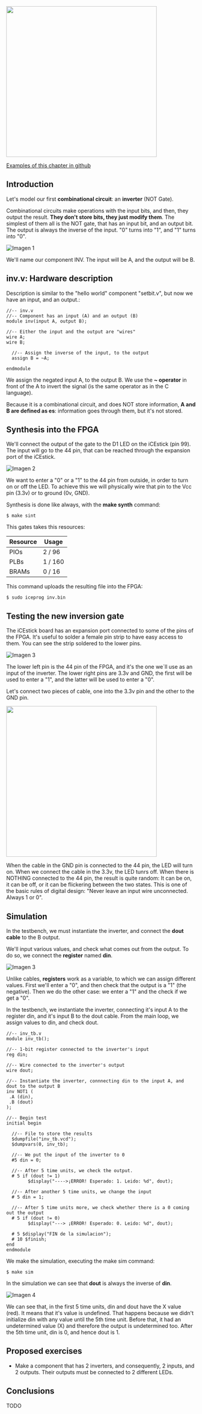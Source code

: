 <img src="https://github.com/Obijuan/open-fpga-verilog-tutorial/raw/master/tutorial/T03-inv/images/T03-inv-iCEstick-1.png" width="400" align="center">

[Examples of this chapter in github](https://github.com/Obijuan/open-fpga-verilog-tutorial/tree/master/tutorial/T03-inv)

## Introduction
Let's model our first **combinational circuit**: an **inverter** (NOT Gate). 

Combinational circuits make operations with the input bits, and then, they output the result. **They don't store bits, they just modify them**. The simplest of them all is the NOT gate, that has an input bit, and an output bit. The output is always the inverse of the input. "0" turns into "1", and "1" turns into "0".

![Imagen 1](https://github.com/Obijuan/open-fpga-verilog-tutorial/raw/master/tutorial/T03-inv/images/inv-1.png)

We'll name our component INV. The input will be A, and the output will be B.

## inv.v: Hardware description

Description is similar to the "hello world" component "setbit.v", but now we have an input, and an output.:

    //-- inv.v
    //-- Component has an input (A) and an output (B)
    module inv(input A, output B);
    
    //-- Either the input and the output are "wires"
    wire A;
    wire B;
    
      //-- Assign the inverse of the input, to the output
      assign B = ~A;
    
    endmodule

We assign the negated input A, to the output B. We use the **~ operator** in front of the A to invert the signal (is the same operator as in the C language).

Because it is a combinational circuit, and does NOT store information, **A and B are defined as es**: information goes through them, but it's not stored. 

## Synthesis into the FPGA

We'll connect the output of the gate to the D1 LED on the iCEstick (pin 99). The input will go to the 44 pin, that can be reached through the expansion port of the iCEstick.

![Imagen 2](https://raw.githubusercontent.com/Obijuan/open-fpga-verilog-tutorial/master/tutorial/T03-inv/images/inv-2.png)

We want to enter a "0" or a "1" to the 44 pin from outside, in order to turn on or off the LED. To achieve this we will physically wire that pin to the Vcc pin (3.3v) or to ground (0v, GND).

Synthesis is done like always, with the **make synth** command:

    $ make sint

This gates takes this resources:

| Resource | Usage
|----------|-----------
|PIOs      | 2 / 96
|PLBs      | 1 / 160
|BRAMs     | 0 / 16

This command uploads the resulting file into the FPGA:

    $ sudo iceprog inv.bin

## Testing the new inversion gate
The iCEstick board has an expansion port connected to some of the pins of the FPGA. It's useful to solder a female pin strip to have easy access to them. You can see the strip soldered to the lower pins. 

![Imagen 3](https://raw.githubusercontent.com/Obijuan/open-fpga-verilog-tutorial/master/tutorial/T03-inv/images/inv-4.png)

The lower left pin is the 44 pin of the FPGA, and it's the one we´ll use as an input of the inverter. The lower right pins are 3.3v and GND, the first will be used to enter a "1", and the latter will be used to enter a "0".

Let's connect two pieces of cable, one into the 3.3v pin and the other to the GND pin.

<img src="https://raw.githubusercontent.com/Obijuan/open-fpga-verilog-tutorial/master/tutorial/T03-inv/images/T03-inv-iCEstick-3.png" width="400" align="center">

When the cable in the GND pin is connected to the 44 pin, the LED will turn on. When we connect the cable in the 3.3v, the LED tunrs off. When there is NOTHING connected to the 44 pin, the result is quite random: It can be on, it can be off, or it can be flickering between the two states. This is one of the basic rules of digital design: "Never leave an input wire unconnected. Always 1 or 0".


## Simulation
In the testbench, we must instantiate the inverter, and connect the **dout cable** to the B output.

We'll input various values, and check what comes out from the output. To do so, we connect the **register** named **din**.

![Imagen 3](https://github.com/Obijuan/open-fpga-verilog-tutorial/raw/master/tutorial/T03-inv/images/inv-3.png)

Unlike cables, **registers** work as a variable, to which we can assign different values. First we'll enter a "0", and then check that the output is a "1" (the negative). Then we do the other case: we enter a "1" and the check if we get a "0".

In the testbench, we instantiate the inverter, connecting it's input A to the register din, and it's input B to the dout cable. From the main loop, we assign values to din, and check dout.

    //-- inv_tb.v
    module inv_tb();
    
    //-- 1-bit register connected to the inverter's input
    reg din;
    
    //-- Wire connected to the inverter's output
    wire dout;
    
    //-- Instantiate the inverter, connnecting din to the input A, and dout to the output B
    inv NOT1 (
     .A (din),
     .B (dout)
    );
    
    //-- Begin test
    initial begin
    
      //-- File to store the results
      $dumpfile("inv_tb.vcd");
      $dumpvars(0, inv_tb);
    
      //-- We put the input of the inverter to 0
      #5 din = 0;
    
      //-- After 5 time units, we check the output.
      # 5 if (dout != 1)
            $display("---->¡ERROR! Esperado: 1. Leido: %d", dout);
    
      //-- After another 5 time units, we change the input
      # 5 din = 1;
     
      //-- After 5 time units more, we check whether there is a 0 coming out the output
      # 5 if (dout != 0)
            $display("---> ¡ERROR! Esperado: 0. Leido: %d", dout);
    
      # 5 $display("FIN de la simulacion");
      # 10 $finish;
    end
    endmodule

We make the simulation, executing the make sim command:

    $ make sim

In the simulation we can see that **dout** is always the inverse of **din**.

![Imagen 4](https://raw.githubusercontent.com/Obijuan/open-fpga-verilog-tutorial/master/tutorial/T03-inv/images/inv-5.png)

We can see that, in the first 5 time units, din and dout have the X value (red). It means that it's value is undefined. That happens because we didn't initialize din with any value until the 5th time unit. Before that, it had an undetermined value (X) and therefore the output is undetermined too. After the 5th time unit, din is 0, and hence dout is 1. 

## Proposed exercises
* Make a component that has 2 inverters, and consequently, 2 inputs, and 2 outputs. Their outputs must be connected to 2 different LEDs.

## Conclusions
TODO



